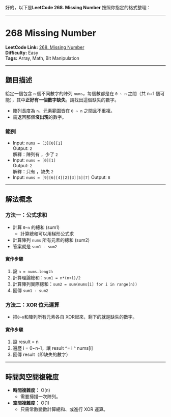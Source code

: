 好的，以下是**LeetCode 268. Missing Number** 按照你指定的格式整理：

***

# 268 Missing Number

**LeetCode Link:** [268. Missing Number](https://leetcode.com/problems/missing-number/)  
**Difficulty:** Easy  
**Tags:** Array, Math, Bit Manipulation

***

## 題目描述

給定一個包含 `n` 個不同數字的陣列 `nums`，每個數都是在 `0 ~ n` 之間（共 n+1 個可能），其中**正好有一個數字缺失**。請找出這個缺失的數字。

- 陣列長度為 `n`，元素範圍皆在 `0 ~ n` 之間且不重複。
- 需返回那個**沒出現**的數字。

### 範例

- Input: `nums = [3][0][1]`  
  Output: `2`  
  解釋：陣列有 ，少了 `2`
- Input: `nums = [0][1]`  
  Output: `2`  
  解釋：只有 ，缺失 `2`
- Input: `nums = [9][6][4][2][3][5][7]`
  Output: `8`

---

## 解法概念

### 方法一：公式求和

- 計算 `0~n` 的總和 (sum1)
  - 計算總和可以用梯形公式求
- 計算陣列 `nums` 所有元素的總和 (sum2)
- 答案就是 `sum1 - sum2`

#### 實作步驟

1. 設 `n = nums.length`
2. 計算理論總和：`sum1 = n*(n+1)/2`
3. 計算陣列實際總和：`sum2 = sum(nums[i] for i in range(n))`
4. 回傳 `sum1 - sum2`

### 方法二：XOR 位元運算

- 把`0~n`和陣列所有元素各自 XOR起來，剩下的就是缺失的數字。

#### 實作步驟

1. 設 result = n
2. 遍歷 i = 0~n-1，讓 result ^= i ^ nums[i]
3. 回傳 result（即缺失的數字）

---

## 時間與空間複雜度

- **時間複雜度：** O(n)  
  - 需要掃描一次陣列。
- **空間複雜度：** O(1)  
  - 只需常數變數計算總和、或進行 XOR 運算。
